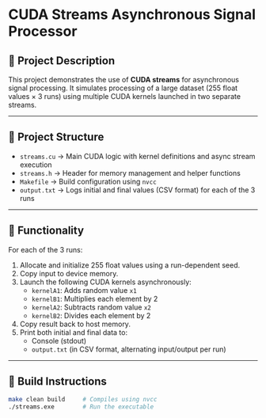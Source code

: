# CUDA Streams Asynchronous Signal Processor

## 📝 Project Description

This project demonstrates the use of **CUDA streams** for asynchronous signal processing.
It simulates processing of a large dataset (255 float values × 3 runs) using multiple CUDA kernels
launched in two separate streams.

---

## 📂 Project Structure

- `streams.cu`      → Main CUDA logic with kernel definitions and async stream execution
- `streams.h`       → Header for memory management and helper functions
- `Makefile`        → Build configuration using `nvcc`
- `output.txt`      → Logs initial and final values (CSV format) for each of the 3 runs

---

## 🚀 Functionality

For each of the 3 runs:
1. Allocate and initialize 255 float values using a run-dependent seed.
2. Copy input to device memory.
3. Launch the following CUDA kernels asynchronously:
   - `kernelA1`: Adds random value `x1`
   - `kernelB1`: Multiplies each element by 2
   - `kernelA2`: Subtracts random value `x2`
   - `kernelB2`: Divides each element by 2
4. Copy result back to host memory.
5. Print both initial and final data to:
   - Console (stdout)
   - `output.txt` (in CSV format, alternating input/output per run)

---

## 🔧 Build Instructions

```bash
make clean build     # Compiles using nvcc
./streams.exe        # Run the executable
